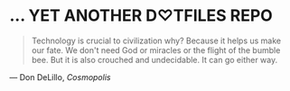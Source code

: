... YET ANOTHER D♡TFILES REPO
==========
>Technology is crucial to civilization why? Because it helps us make our fate. We don't need God or miracles or the flight of the bumble bee. But it is also crouched and undecidable. It can go either way. 

— Don DeLillo, _Cosmopolis_

